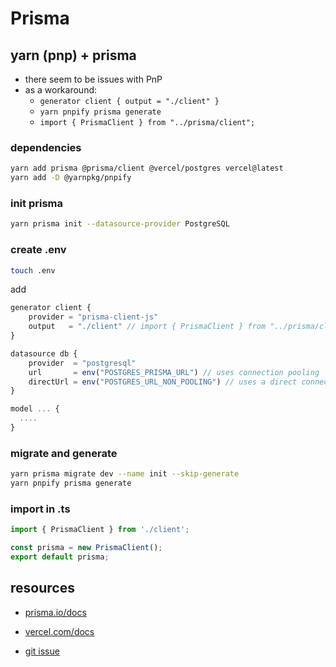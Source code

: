 # Prisma

## yarn (pnp) + prisma

- there seem to be issues with PnP
- as a workaround:
  - `generator client { output = "./client" }`
  - `yarn pnpify prisma generate`
  - `import { PrismaClient } from "../prisma/client";`

### dependencies

```bash
yarn add prisma @prisma/client @vercel/postgres vercel@latest
yarn add -D @yarnpkg/pnpify
```

### init prisma

```bash
yarn prisma init --datasource-provider PostgreSQL
```

### create .env

```bash
touch .env
```

add

```typescript
generator client {
    provider = "prisma-client-js"
    output   = "./client" // import { PrismaClient } from "../prisma/client";
}

datasource db {
    provider  = "postgresql"
    url       = env("POSTGRES_PRISMA_URL") // uses connection pooling
    directUrl = env("POSTGRES_URL_NON_POOLING") // uses a direct connection
}

model ... {
  ....
}
```

### migrate and generate

```bash
yarn prisma migrate dev --name init --skip-generate
yarn pnpify prisma generate
```

### import in .ts

```typescript
import { PrismaClient } from './client';

const prisma = new PrismaClient();
export default prisma;
```

## resources

- [prisma.io/docs](https://www.prisma.io/docs/getting-started/setup-prisma/start-from-scratch/relational-databases-typescript-postgresql)

- [vercel.com/docs](https://vercel.com/docs/storage/vercel-postgres/using-an-orm#prisma)

- [git issue](https://github.com/prisma/prisma/issues/1439#issuecomment-1023884266)
